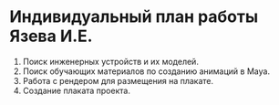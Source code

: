 # Индивидуальный план работы Язева И.Е.
1) Поиск инженерных устройств и их моделей.
2) Поиск обучающих материалов по созданию анимаций в Maya.
3) Работа с рендером для размещения на плакате.
4) Создание плаката проекта.
